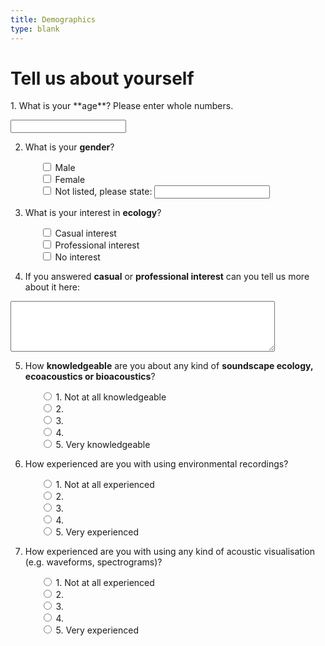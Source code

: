 ```yaml
---
title: Demographics
type: blank
---
```


# Tell us about yourself

<form>
1. What is your **age**?
Please enter whole numbers. <p>
<input type="text" name="Q1age"/><p>

2. What is your **gender**? <p><ul>
<input type = "checkbox" name = "Q2male"> Male <br>
<input type = "checkbox" name = "Q2female"> Female <br>
<input type = "checkbox" name = "Q2othergender"> Not listed, please state: <input type="text" name="othergender_text"/><p></ul>

3. What is your interest in **ecology**? <p><ul>
<input type = "checkbox" name = "Q3casualinterest"> Casual interest <br>
<input type = "checkbox" name = "Q3prointerest"> Professional interest <br>
<input type = "checkbox" name = "Q3nointerest"> No interest<p></ul>

4. If you answered **casual** or **professional interest** can you tell us more about it here: <p>
<textarea id="Q4" name="Q4" class="element textarea medium" rows = "5" cols = "50"></textarea> <p>

5. How **knowledgeable** are you about any kind of **soundscape ecology, ecoacoustics or bioacoustics**? <p id = q5><ul>
        <input type="radio" name="q5" value="1">
        <label>1. Not at all knowledgeable</label><br>
     <input type="radio" name="q5" value="2">
        <label>2.</label><br>
      <input type="radio" name="q5" value="3">
        <label>3. </label><br>
      <input type="radio" name="q5" value="4">
        <label>4. </label><br>
     <input type="radio" name="q5" value="5">
        <label>5. Very knowledgeable</label>
</ul></p>

6. How experienced are you with using environmental recordings? <p id = q6><ul>
      <input type="radio" name="q6" value="1">
        <label>1. Not at all experienced</label><br>
        <input type="radio" name="q6" value="2">
        <label>2.</label><br>
        <input type="radio" name="q6" value="3">
        <label>3. </label><br>
        <input type="radio" name="q6" value="4">
        <label>4. </label><br>
        <input type="radio" name="q6" value="5">
        <label>5. Very experienced</label>
</ul></p>

7. How experienced are you with using any kind of acoustic visualisation (e.g. waveforms, spectrograms)? <p id = q7><ul>
        <input type="radio" name="q7" value="1">
        <label>1. Not at all experienced</label><br>
        <input type="radio" name="q7" value="2">
        <label>2.</label><br>
        <input type="radio" name="q7" value="3">
        <label>3. </label><br>
        <input type="radio" name="q7" value="4">
        <label>4. </label><br>
        <input type="radio" name="q7" value="5">
        <label>5. Very experienced</label>
</ul></p>
</form>

